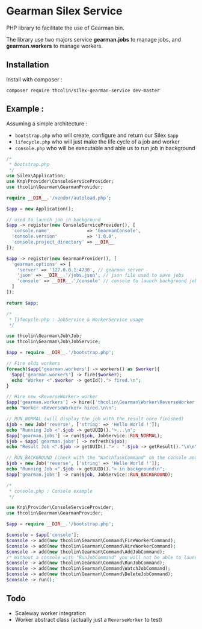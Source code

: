 # Gearman Silex Service

PHP library to facilitate the use of Gearman bin.

The library use two majors service **gearman.jobs** to manage jobs, and **gearman.workers** to manage workers.

## Installation
Install with composer :
```
composer require thcolin/silex-gearman-service dev-master
```

## Example :
Assuming a simple architecture :
* ```bootstrap.php``` who will create, configure and return our Silex ```$app```
* ```lifecycle.php``` who will just make the life cycle of a job and worker
* ```console.php``` who will be executable and able us to run job in background

```php
/*
 * bootstrap.php
 */
use Silex\Application;
use Knp\Provider\ConsoleServiceProvider;
use thcolin\Gearman\GearmanProvider;

require __DIR__.'/vendor/autoload.php';

$app = new Application();

// used to launch job in background
$app -> register(new ConsoleServiceProvider(), [
  'console.name'              => 'GearmanConsole',
  'console.version'           => '1.0.0',
  'console.project_directory' => __DIR__
]);

$app -> register(new GearmanProvider(), [
  'gearman.options' => [
    'server' => '127.0.0.1:4730', // gearman server
    'json' => __DIR__.'/jobs.json', // json file used to save jobs
    'console' => __DIR__.'/console' // console to launch background job
  ]
]);

return $app;
```

```php
/*
 * lifecycle.php : JobService & WorkerService usage
 */

use thcolin\Gearman\Job\Job;
use thcolin\Gearman\Job\JobService;

$app = require __DIR__.'/bootstrap.php';

// Fire olds workers
foreach($app['gearman.workers'] -> workers() as $worker){
  $app['gearman.workers'] -> fire($worker);
  echo "Worker <".$worker -> getId()."> fired.\n";
}

// Hire new <ReverseWorker> worker
$app['gearman.workers'] -> hire(['thcolin\Gearman\Worker\ReverseWorker']);
echo "Worker <ReverseWorker> hired.\n\n";

// RUN_NORMAL (will display the job with the result once finished)
$job = new Job('reverse', ['string' => 'Hello World !']);
echo "Running Job <".$job -> getUUID().">...\n";
$app['gearman.jobs'] -> run($job, JobService::RUN_NORMAL);
$job = $app['gearman.jobs'] -> refresh($job);
echo "Result Job <".$job -> getUUID()."> : ".$job -> getResult()."\n\n";

// RUN_BACKGROUND (check with the "WatchTaskCommand" on the console and the UUID of the job)
$job = new Job('reverse', ['string' => 'Hello World !']);
echo "Running Job <".$job -> getUUID()."> in background\n";
$app['gearman.jobs'] -> run($job, JobService::RUN_BACKGROUND);
```


```php
/*
 * console.php : Console example
 */

use Knp\Provider\ConsoleServiceProvider;
use thcolin\Gearman\GearmanProvider;

$app = require __DIR__.'/bootstrap.php';

$console = $app['console'];
$console -> add(new thcolin\Gearman\Command\FireWorkerCommand);
$console -> add(new thcolin\Gearman\Command\HireWorkerCommand);
$console -> add(new thcolin\Gearman\Command\AddJobCommand);
/* Without a console with "RunJobCommand" you will not be able to launch job with JobService::RUN_BACKGROUND */
$console -> add(new thcolin\Gearman\Command\RunJobCommand);
$console -> add(new thcolin\Gearman\Command\WatchJobCommand);
$console -> add(new thcolin\Gearman\Command\DeleteJobCommand);
$console -> run();
```

## Todo
* Scaleway worker integration
* Worker abstract class (actually just a ```ReverseWorker``` to test)
